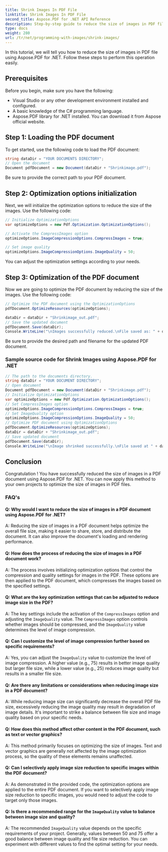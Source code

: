 ```yaml
---
title: Shrink Images In PDF File
linktitle: Shrink Images In PDF File
second_title: Aspose.PDF for .NET API Reference
description: Step-by-step guide to reduce the size of images in PDF file using Aspose.PDF for .NET.
type: docs
weight: 280
url: /tr/net/programming-with-images/shrink-images/
---
```

In this tutorial, we will tell you how to reduce the size of images in PDF file using Aspose.PDF for .NET. Follow these steps to perform this operation easily.

## Prerequisites

Before you begin, make sure you have the following:

- Visual Studio or any other development environment installed and configured.
- A basic knowledge of the C# programming language.
- Aspose.PDF library for .NET installed. You can download it from Aspose official website.

## Step 1: Loading the PDF document

To get started, use the following code to load the PDF document:

```csharp
string dataDir = "YOUR DOCUMENTS DIRECTORY";
// Open the document
Document pdfDocument = new Document(dataDir + "Shrinkimage.pdf");
```

Be sure to provide the correct path to your PDF document.

## Step 2: Optimization options initialization

Next, we will initialize the optimization options to reduce the size of the images. Use the following code:

```csharp
// Initialize OptimizationOptions
var optimizeOptions = new Pdf.Optimization.OptimizationOptions();

// Activate the CompressImages option
optimizeOptions.ImageCompressionOptions.CompressImages = true;

// Set image quality
optimizeOptions.ImageCompressionOptions.ImageQuality = 50;
```

You can adjust the optimization settings according to your needs.

## Step 3: Optimization of the PDF document

Now we are going to optimize the PDF document by reducing the size of the images. Use the following code:

```csharp
// Optimize the PDF document using the OptimizationOptions
pdfDocument.OptimizeResources(optimizeOptions);

dataDir = dataDir + "Shrinkimage_out.pdf";
// Save the updated document
pdfDocument.Save(dataDir);
Console.WriteLine("\nImages successfully reduced.\nFile saved as: " + dataDir);
```

Be sure to provide the desired path and filename for the updated PDF document.

### Sample source code for Shrink Images using Aspose.PDF for .NET 
```csharp
// The path to the documents directory.
string dataDir = "YOUR DOCUMENT DIRECTORY";
// Open document
Document pdfDocument = new Document(dataDir + "Shrinkimage.pdf");
// Initialize OptimizationOptions
var optimizeOptions = new Pdf.Optimization.OptimizationOptions();
// Set CompressImages option
optimizeOptions.ImageCompressionOptions.CompressImages = true;
// Set ImageQuality option
optimizeOptions.ImageCompressionOptions.ImageQuality = 50;
// Optimize PDF document using OptimizationOptions
pdfDocument.OptimizeResources(optimizeOptions);
dataDir = dataDir + "Shrinkimage_out.pdf";
// Save updated document
pdfDocument.Save(dataDir);
Console.WriteLine("\nImage shrinked successfully.\nFile saved at " + dataDir);
```

## Conclusion

Congratulation ! You have successfully reduced the size of images in a PDF document using Aspose.PDF for .NET. You can now apply this method to your own projects to optimize the size of images in PDF files.

### FAQ's

#### Q: Why would I want to reduce the size of images in a PDF document using Aspose.PDF for .NET?

A: Reducing the size of images in a PDF document helps optimize the overall file size, making it easier to share, store, and distribute the document. It can also improve the document's loading and rendering performance.

#### Q: How does the process of reducing the size of images in a PDF document work?

A: The process involves initializing optimization options that control the compression and quality settings for images in the PDF. These options are then applied to the PDF document, which compresses the images based on the specified settings.

#### Q: What are the key optimization settings that can be adjusted to reduce image size in the PDF?

A: The key settings include the activation of the `CompressImages` option and adjusting the `ImageQuality` value. The `CompressImages` option controls whether images should be compressed, and the `ImageQuality` value determines the level of image compression.

#### Q: Can I customize the level of image compression further based on specific requirements?

A: Yes, you can adjust the `ImageQuality` value to customize the level of image compression. A higher value (e.g., 75) results in better image quality but larger file size, while a lower value (e.g., 25) reduces image quality but results in a smaller file size.

#### Q: Are there any limitations or considerations when reducing image size in a PDF document?

A: While reducing image size can significantly decrease the overall PDF file size, excessively reducing the image quality may result in degradation of image details. It's important to strike a balance between file size and image quality based on your specific needs.

#### Q: How does this method affect other content in the PDF document, such as text or vector graphics?

A: This method primarily focuses on optimizing the size of images. Text and vector graphics are generally not affected by the image optimization process, so the quality of these elements remains unaffected.

#### Q: Can I selectively apply image size reduction to specific images within the PDF document?

A: As demonstrated in the provided code, the optimization options are applied to the entire PDF document. If you want to selectively apply image size reduction to specific images, you would need to adjust the code to target only those images.

#### Q: Is there a recommended range for the `ImageQuality` value to balance between image size and quality?

A: The recommended `ImageQuality` value depends on the specific requirements of your project. Generally, values between 50 and 75 offer a good balance between image quality and file size reduction. You can experiment with different values to find the optimal setting for your needs.